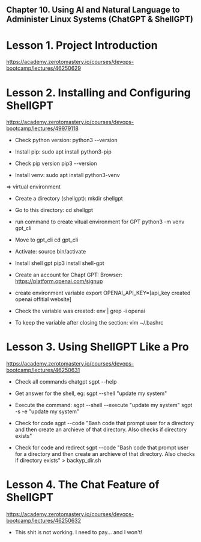 ## Chapter 10. Using AI and Natural Language to Administer Linux Systems (ChatGPT & ShellGPT)

# Lesson 1. Project Introduction

https://academy.zerotomastery.io/courses/devops-bootcamp/lectures/46250629

# Lesson 2. Installing and Configuring ShellGPT

https://academy.zerotomastery.io/courses/devops-bootcamp/lectures/49979118

- Check python version:
  python3 --version

- Install pip:
  sudo apt install python3-pip

- Check pip version
  pip3 --version

- Install venv:
  sudo apt install python3-venv

<venv> => virtual environment

- Create a directory (shellgpt):
  mkdir shellgpt

- Go to this directory:
  cd shellgpt

- run command to create vitual environment for GPT
  python3 -m venv gpt_cli

- Move to gpt_cli
  cd gpt_cli

- Activate:
  source bin/activate

- Install shell gpt
  pip3 install shell-gpt

- Create an account for Chapt GPT:
  Browser:
  https://platform.openai.com/signup

- create environment variable
  export OPENAI_API_KEY=[api_key created openai offitial website]

- Check the variable was created:
  env | grep -i openai

- To keep the variable after closing the section:
  vim ~/.bashrc

# Lesson 3. Using ShellGPT Like a Pro

https://academy.zerotomastery.io/courses/devops-bootcamp/lectures/46250631

- Check all commands
  chatgpt
  sgpt --help

- Get answer for the shell, eg:
  sgpt --shell "update my system"

- Execute the command:
  sgpt --shell --execute "update my system"
  sgpt -s -e "update my system"

- Check for code
  sgpt --code "Bash code that prompt user for a directory and then create an archieve of that directory. Also checks if directory exists"

- Check for code and redirect
  sgpt --code "Bash code that prompt user for a directory and then create an archieve of that directory. Also checks if directory exists" > backyp_dir.sh

# Lesson 4. The Chat Feature of ShellGPT

https://academy.zerotomastery.io/courses/devops-bootcamp/lectures/46250632

- This shit is not working. I need to pay... and I won't!
